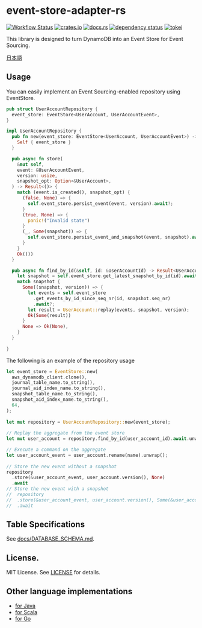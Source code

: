 # event-store-adapter-rs

[![Workflow Status](https://github.com/j5ik2o/event-store-adapter-rs/workflows/ci/badge.svg)](https://github.com/j5ik2o/event-store-adapter-rs/actions?query=workflow%3A%22ci%22)
[![crates.io](https://img.shields.io/crates/v/event-store-adapter-rs.svg)](https://crates.io/crates/event-store-adapter-rs)
[![docs.rs](https://docs.rs/event-store-adapter-rs/badge.svg)](https://docs.rs/event-store-adapter-rs)
[![dependency status](https://deps.rs/repo/github/j5ik2o/event-store-adapter-rs/status.svg)](https://deps.rs/repo/github/j5ik2o/event-store-adapter-rs)
[![tokei](https://tokei.rs/b1/github/j5ik2o/event-store-adapter-rs)](https://github.com/XAMPPRocky/tokei)

This library is designed to turn DynamoDB into an Event Store for Event Sourcing.

[日本語](./README.ja.md)

## Usage

You can easily implement an Event Sourcing-enabled repository using EventStore.

```rust
pub struct UserAccountRepository {
  event_store: EventStore<UserAccount, UserAccountEvent>,
}

impl UserAccountRepository {
  pub fn new(event_store: EventStore<UserAccount, UserAccountEvent>) -> Self {
    Self { event_store }
  }

  pub async fn store(
    &mut self,
    event: &UserAccountEvent,
    version: usize,
    snapshot_opt: Option<&UserAccount>,
  ) -> Result<()> {
    match (event.is_created(), snapshot_opt) {
      (false, None) => {
        self.event_store.persist_event(event, version).await?;
      }
      (true, None) => {
        panic!("Invalid state")
      }
      (_, Some(snapshot)) => {
        self.event_store.persist_event_and_snapshot(event, snapshot).await?;
      }
    }
    Ok(())
  }

  pub async fn find_by_id(&self, id: &UserAccountId) -> Result<UserAccount> {
    let snapshot = self.event_store.get_latest_snapshot_by_id(id).await?;
    match snapshot {
      Some((snapshot, version)) => {
        let events = self.event_store
          .get_events_by_id_since_seq_nr(id, snapshot.seq_nr)
          .await?;
        let result = UserAccount::replay(events, snapshot, version);
        Ok(Some(result))
      }
      None => Ok(None),
    }
  }
    
}
```

The following is an example of the repository usage

```rust
let event_store = EventStore::new(
  aws_dynamodb_client.clone(),
  journal_table_name.to_string(),
  journal_aid_index_name.to_string(),
  snapshot_table_name.to_string(),
  snapshot_aid_index_name.to_string(),
  64,
);
 
let mut repository = UserAccountRepository::new(event_store);
 
// Replay the aggregate from the event store
let mut user_account = repository.find_by_id(user_account_id).await.unwrap();

// Execute a command on the aggregate
let user_account_event = user_account.rename(name).unwrap();
 
// Store the new event without a snapshot
repository
  .store(&user_account_event, user_account.version(), None)
  .await
// Store the new event with a snapshot
//  repository
//  .store(&user_account_event, user_account.version(), Some(&user_account))
//  .await
```

## Table Specifications

See [docs/DATABASE_SCHEMA.md](docs/DATABASE_SCHEMA.md).

## License.

MIT License. See [LICENSE](LICENSE) for details.

## Other language implementations

- [for Java](https://github.com/j5ik2o/event-store-adapter-java)
- [for Scala](https://github.com/j5ik2o/event-store-adapter-scala)
- [for Go](https://github.com/j5ik2o/event-store-adapter-go)

